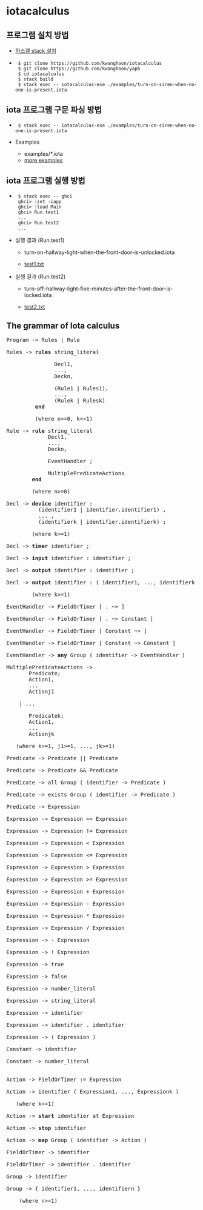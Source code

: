 # iotacalculus

## 프로그램 설치 방법

 - [하스켈 stack 설치](https://docs.haskellstack.org/en/stable/install_and_upgrade/)
 - 
    ```
     $ git clone https://github.com/kwanghoon/iotacalculus
     $ git clone https://github.com/kwanghoon/yapb
     $ cd iotacalculus
     $ stack build
     $ stack exec -- iotacalculus-exe ./examples/turn-on-siren-when-no-one-is-present.iota 
    ```

## iota 프로그램 구문 파싱 방법
 - 
    ```
     $ stack exec -- iotacalculus-exe ./examples/turn-on-siren-when-no-one-is-present.iota 
    ```

 - Examples
    * examples/*.iota
    * [more examples](https://github.com/swlabKHCoi/IoTa)

## iota 프로그램 실행 방법
 - 
    ```
     $ stack exec -- ghci
     ghci> :set -iapp
     ghci> :load Main
     ghci> Run.test1
     ...
     ghci> Run.test2
     ...
    ```    

 - 실행 결과 (Run.test1)

    * turn-on-hallway-light-when-the-front-door-is-unlocked.iota

    * [test1.txt](https://github.com/kwanghoon/iotacalculus/blob/main/demo/test1.txt)

 - 실행 결과 (Run.test2)

   * turn-off-hallway-light-five-minutes-after-the-front-door-is-locked.iota

   * [test2.txt](https://github.com/kwanghoon/iotacalculus/blob/main/demo/test2.txt)

## The grammar of Iota calculus

<pre>
Program -> Rules | Rule

Rules -> <b>rules</b> string_literal 

               Decl1,  
               ..., 
               Deckn, 

               (Rule1 | Rules1), 
               ..., 
               (Rulek | Rulesk)
         <b>end</b>
         
         (where n>=0, k>=1)

Rule -> <b>rule</b> string_literal 
             Decl1,  
             ..., 
             Deckn, 
             
             EventHandler ; 
             
             MultiplePredicateActions 
        <b>end</b>

        (where n>=0)

Decl -> <b>device</b> identifier : 
          (identifier1 | identifier.identifier1) , 
          ... , 
          (identifierk | identifier.identifierk) ;

        (where k>=1)

Decl -> <b>timer</b> identifier ;

Decl -> <b>input</b> identifier : identifier ;

Decl -> <b>output</b> identifier : identifier ;

Decl -> <b>output</b> identifier : ( identifier1, ..., identifierk ) ;

        (where k>=1)

EventHandler -> FieldOrTimer [ . ~> ]

EventHandler -> FieldOrTimer [ . ~> Constant ]

EventHandler -> FieldOrTimer [ Constant ~> ]

EventHandler -> FieldOrTimer [ Constant ~> Constant ]

EventHandler -> <b>any</b> Group ( identifier -> EventHandler )

MultiplePredicateActions -> 
       Predicate;
       Action1,
       ...
       Actionj1

    | ...

       Predicatek;
       Action1,
       ...
       Actionjk

   (where k>=1, j1>=1, ..., jk>=1)

Predicate -> Predicate || Predicate

Predicate -> Predicate && Predicate

Predicate -> all Group ( identifier -> Predicate )

Predicate -> exists Group ( identifier -> Predicate )

Predicate -> Expression

Expression -> Expression == Expression

Expression -> Expression != Expression

Expression -> Expression < Expression

Expression -> Expression <= Expression

Expression -> Expression > Expression

Expression -> Expression >= Expression

Expression -> Expression + Expression

Expression -> Expression - Expression

Expression -> Expression * Expression

Expression -> Expression / Expression

Expression -> - Expression

Expression -> ! Expression

Expression -> true

Expression -> false

Expression -> number_literal

Expression -> string_literal

Expression -> identifier

Expression -> identifier . identifier

Expression -> ( Expression )

Constant -> identifier

Constant -> number_literal


Action -> FieldOrTimer := Expression

Action -> identifier ( Expression1, ..., Expressionk )

   (where k>=1)

Action -> <b>start</b> identifier at Expression

Action -> <b>stop</b> identifier

Action -> <b>map</b> Group ( identifier -> Action )

FieldOrTimer -> identifier

FieldOrTimer -> identifier . identifier

Group -> identifier

Group -> { identifier1, ..., identifiern }

    (where n>=1)
</pre>
